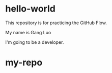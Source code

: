 # hello-world
This repository is for practicing the GitHub Flow.

My name is Gang Luo

I'm going to be a developer.


# my-repo
